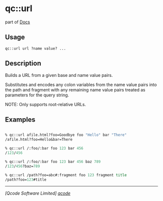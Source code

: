 qc::url
=======

part of [Docs](../index.md)

Usage
-----
`qc::url url ?name value? ...`

Description
-----------
 Builds a URL from a given base and name value pairs.
 
 Substitutes and encodes any colon variables from the name value pairs into the path and fragment with any remaining name value pairs treated as parameters for the query string.

 NOTE: Only supports root-relative URLs.

Examples
--------
```tcl

% qc::url afile.html?foo=Goodbye foo "Hello" bar "There"
/afile.html?foo=Hello&bar=There

% qc::url /:foo/:bar foo 123 bar 456
/123/456

% qc::url /:foo/:bar foo 123 bar 456 baz 789
/123/456?baz=789

% qc::url /path?foo=abc#:fragment foo 123 fragment title
/path?foo=123#title
```

----------------------------------
*[Qcode Software Limited] [qcode]*

[qcode]: http://www.qcode.co.uk "Qcode Software"